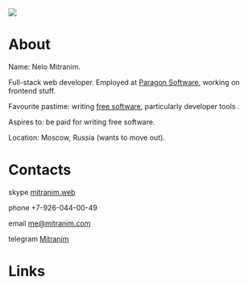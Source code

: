 <div style="margin-bottom: 0"><img src="/images/small/face.jpg" class="right"></div>

# About

Name: Nelo Mitranim.

Full-stack web developer. Employed at
[Paragon Software](http://paragon-software.com), working on frontend stuff.

Favourite pastime: writing [free software](/projects/), particularly
developer tools [](http://mitranim.com/atril/).

Aspires to: be paid for writing free software.

Location: Moscow, Russia (wants to move out).

# Contacts

<span class="fa fa-skype inline"></span>skype [mitranim.web](skype:mitranim.web?chat)

<span class="fa fa-mobile inline"></span><span>phone +7-926-044-00-49</span>

<span class="fa fa-at inline"></span>email [me@mitranim.com](mailto:me@mitranim.com)

<span class="fa fa-paper-plane-o inline"></span>telegram [Mitranim](https://telegram.me/Mitranim)

# Links

<p style="font-size: 2em">
  <a href="https://github.com/Mitranim" target="_blank" class="fa fa-github dark pop"></a>
  <a href="http://twitter.com/mitranim" target="_blank" class="fa fa-twitter dark pop"></a>
  <a href="http://linkedin.com/in/mitranim" target="_blank" class="fa fa-linkedin dark pop"></a>
  <a href="http://facebook.com/mitranim" target="_blank" class="fa fa-facebook dark pop"></a>
</p>
